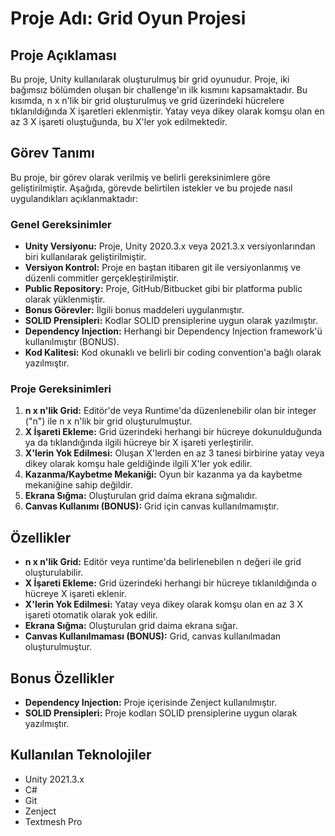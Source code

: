 # Proje Adı: Grid Oyun Projesi

## Proje Açıklaması
Bu proje, Unity kullanılarak oluşturulmuş bir grid oyunudur. Proje, iki bağımsız bölümden oluşan bir challenge'ın ilk kısmını kapsamaktadır. Bu kısımda, n x n'lik bir grid oluşturulmuş ve grid üzerindeki hücrelere tıklanıldığında X işaretleri eklenmiştir. Yatay veya dikey olarak komşu olan en az 3 X işareti oluştuğunda, bu X'ler yok edilmektedir. 

## Görev Tanımı
Bu proje, bir görev olarak verilmiş ve belirli gereksinimlere göre geliştirilmiştir. Aşağıda, görevde belirtilen istekler ve bu projede nasıl uygulandıkları açıklanmaktadır:

### Genel Gereksinimler
- **Unity Versiyonu:** Proje, Unity 2020.3.x veya 2021.3.x versiyonlarından biri kullanılarak geliştirilmiştir.
- **Versiyon Kontrol:** Proje en baştan itibaren git ile versiyonlanmış ve düzenli commitler gerçekleştirilmiştir.
- **Public Repository:** Proje, GitHub/Bitbucket gibi bir platforma public olarak yüklenmiştir.
- **Bonus Görevler:** İlgili bonus maddeleri uygulanmıştır.
- **SOLID Prensipleri:** Kodlar SOLID prensiplerine uygun olarak yazılmıştır.
- **Dependency Injection:** Herhangi bir Dependency Injection framework'ü kullanılmıştır (BONUS).
- **Kod Kalitesi:** Kod okunaklı ve belirli bir coding convention'a bağlı olarak yazılmıştır.

### Proje Gereksinimleri
1. **n x n'lik Grid:** Editör'de veya Runtime'da düzenlenebilir olan bir integer ("n") ile n x n'lik bir grid oluşturulmuştur.
2. **X İşareti Ekleme:** Grid üzerindeki herhangi bir hücreye dokunulduğunda ya da tıklandığında ilgili hücreye bir X işareti yerleştirilir.
3. **X'lerin Yok Edilmesi:** Oluşan X'lerden en az 3 tanesi birbirine yatay veya dikey olarak komşu hale geldiğinde ilgili X'ler yok edilir.
4. **Kazanma/Kaybetme Mekaniği:** Oyun bir kazanma ya da kaybetme mekaniğine sahip değildir.
5. **Ekrana Sığma:** Oluşturulan grid daima ekrana sığmalıdır.
6. **Canvas Kullanımı (BONUS):** Grid için canvas kullanılmamıştır.


## Özellikler
- **n x n'lik Grid:** Editör veya runtime'da belirlenebilen n değeri ile grid oluşturulabilir.
- **X İşareti Ekleme:** Grid üzerindeki herhangi bir hücreye tıklanıldığında o hücreye X işareti eklenir.
- **X'lerin Yok Edilmesi:** Yatay veya dikey olarak komşu olan en az 3 X işareti otomatik olarak yok edilir.
- **Ekrana Sığma:** Oluşturulan grid daima ekrana sığar.
- **Canvas Kullanılmaması (BONUS):** Grid, canvas kullanılmadan oluşturulmuştur.

## Bonus Özellikler
- **Dependency Injection:** Proje içerisinde Zenject kullanılmıştır.
- **SOLID Prensipleri:** Proje kodları SOLID prensiplerine uygun olarak yazılmıştır.

## Kullanılan Teknolojiler
- Unity 2021.3.x
- C#
- Git
- Zenject
- Textmesh Pro
